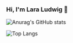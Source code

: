 ### Hi, I'm Lara Ludwig 👋

![Anurag's GitHub stats](https://github-readme-stats.vercel.app/api?username=laraludwig18&count_private=true&show_icons=true&theme=dracula)

![Top Langs](https://github-readme-stats.vercel.app/api/top-langs/?username=laraludwig18&layout=compact&theme=dracula)

<!--
**laraludwig18/laraludwig18** is a ✨ _special_ ✨ repository because its `README.md` (this file) appears on your GitHub profile.

Here are some ideas to get you started:

- 🔭 I’m currently working on ...
- 🌱 I’m currently learning ...
- 💬 Ask me about ...
- 📫 How to reach me: ...
- ⚡ Fun fact: ...
-->
